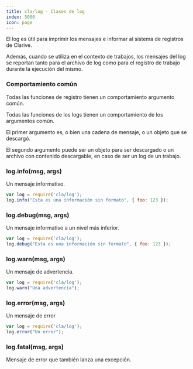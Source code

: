 ```yaml
---
title: cla/log - Clases de log
index: 5000
icon: page
---
```


El log es útil para imprimir los mensajes e informar al sistema de registros de Clarive.

Además, cuando se utiliza en el contexto de trabajos, los mensajes del log se reportan tanto para el archivo de log como
para el registro de trabajo durante la ejecución del mismo.

### Comportamiento común

Todas las funciones de registro tienen un comportamiento argumento común.

Todas las funciones de los logs tienen un comportamiento de los argumentos común.

El primer argumento es, o bien una cadena de mensaje, o un objeto que se descargó.

El segundo argumento puede ser un objeto para ser descargado o un archivo con contenido descargable, en caso de ser un
log de un trabajo.

### log.info(msg, args)

Un mensaje informativo.

```javascript
var log = require('cla/log');
log.info("Esta es una información sin formato", { foo: 123 });
```

### log.debug(msg, args)

Un mensaje informativo a un nivel más inferior.

```javascript
var log = require('cla/log');
log.debug("Esta es una información sin formato", { foo: 123 });
```

### log.warn(msg, args)

Un mensaje de advertencia.

```javascript
var log = require('cla/log');
log.warn("Una advertencia");
```

### log.error(msg, args)

Un mensaje de error

```javascript
var log = require('cla/log');
log.error("Un error");
```

### log.fatal(msg, args)

Mensaje de error que también lanza una excepción.
